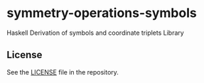 # symmetry-operations-symbols

Haskell Derivation of symbols and coordinate triplets Library

## License

See the [LICENSE](https://github.com/narumij/symmetry-operations-symbols/LICENSE)
file in the repository.
